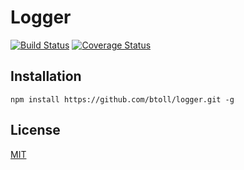 # Logger

[![Build Status](https://travis-ci.org/btoll/logger.svg?branch=master)](https://travis-ci.org/btoll/logger)
[![Coverage Status](https://coveralls.io/repos/github/btoll/logger/badge.svg?branch=master)](https://coveralls.io/github/btoll/logger?branch=master)

## Installation

`npm install https://github.com/btoll/logger.git -g`

## License

[MIT](LICENSE)

